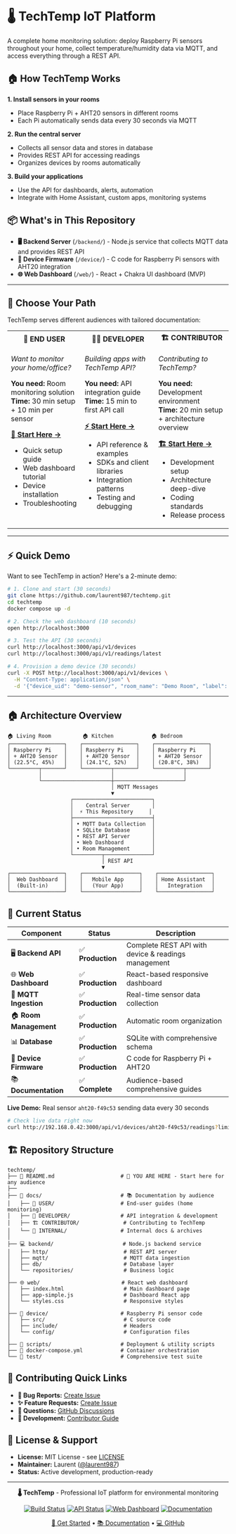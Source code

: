 # 🌡️ TechTemp IoT Platform

A complete home monitoring solution: deploy Raspberry Pi sensors throughout your home, collect temperature/humidity data via MQTT, and access everything through a REST API.

## 🏠 How TechTemp Works

**1. Install sensors in your rooms**
- Place Raspberry Pi + AHT20 sensors in different rooms
- Each Pi automatically sends data every 30 seconds via MQTT

**2. Run the central server** 
- Collects all sensor data and stores in database
- Provides REST API for accessing readings
- Organizes devices by rooms automatically

**3. Build your applications**
- Use the API for dashboards, alerts, automation
- Integrate with Home Assistant, custom apps, monitoring systems

## 📦 What's in This Repository

- **🖥️ Backend Server** (`/backend/`) - Node.js service that collects MQTT data and provides REST API
- **📡 Device Firmware** (`/device/`) - C code for Raspberry Pi sensors with AHT20 integration
- **🌐 Web Dashboard** (`/web/`) - React + Chakra UI dashboard (MVP)

---

## 🚪 **Choose Your Path** 

TechTemp serves different audiences with tailored documentation:

<table>
<tr>
<th width="33%" style="text-align: center;">👤 <strong>END USER</strong></th>
<th width="33%" style="text-align: center;">👩‍💻 <strong>DEVELOPER</strong></th>
<th width="33%" style="text-align: center;">🏗️ <strong>CONTRIBUTOR</strong></th>
</tr>
<tr>
<td valign="top">

*Want to monitor your home/office?*

**You need:** Room monitoring solution  
**Time:** 30 min setup + 10 min per sensor

**[📱 Start Here →](docs/USER/README.md)**
- Quick setup guide
- Web dashboard tutorial  
- Device installation
- Troubleshooting

</td>
<td valign="top">

*Building apps with TechTemp API?*

**You need:** API integration guide  
**Time:** 15 min to first API call

**[⚡ Start Here →](docs/DEVELOPER/README.md)**
- API reference & examples
- SDKs and client libraries
- Integration patterns
- Testing and debugging

</td>
<td valign="top">

*Contributing to TechTemp?*

**You need:** Development environment  
**Time:** 20 min setup + architecture overview

**[🏗️ Start Here →](docs/CONTRIBUTOR/README.md)**
- Development setup
- Architecture deep-dive
- Coding standards
- Release process

</td>
</tr>
</table>

---

## ⚡ **Quick Demo** 

Want to see TechTemp in action? Here's a 2-minute demo:

```bash
# 1. Clone and start (30 seconds)
git clone https://github.com/laurent987/techtemp.git
cd techtemp
docker compose up -d

# 2. Check the web dashboard (10 seconds)
open http://localhost:3000

# 3. Test the API (30 seconds)
curl http://localhost:3000/api/v1/devices
curl http://localhost:3000/api/v1/readings/latest

# 4. Provision a demo device (30 seconds)
curl -X POST http://localhost:3000/api/v1/devices \
  -H "Content-Type: application/json" \
  -d '{"device_uid": "demo-sensor", "room_name": "Demo Room", "label": "Demo Sensor"}'
```

---

## 🏠 **Architecture Overview**

```
🏠 Living Room          🏠 Kitchen            🏠 Bedroom
┌─────────────────┐    ┌─────────────────┐    ┌─────────────────┐
│ Raspberry Pi    │    │ Raspberry Pi    │    │ Raspberry Pi    │
│ + AHT20 Sensor  │    │ + AHT20 Sensor  │    │ + AHT20 Sensor  │
│ (22.5°C, 45%)   │    │ (24.1°C, 52%)   │    │ (20.8°C, 38%)   │
└─────────┬───────┘    └─────────┬───────┘    └─────────┬───────┘
          │                      │                      │
          └──────────────────────┼──────────────────────┘
                                 │ MQTT Messages
                                 ▼
                    ┌─────────────────────────┐
                    │    Central Server       │
                    │  ⚡ This Repository     │
                    ├─────────────────────────┤
                    │ • MQTT Data Collection  │
                    │ • SQLite Database       │
                    │ • REST API Server       │
                    │ • Web Dashboard         │
                    │ • Room Management       │
                    └─────────┬───────────────┘
                              │ REST API
                              ▼
┌─────────────────┐    ┌──────────────────┐    ┌─────────────────┐
│  Web Dashboard  │    │   Mobile App     │    │ Home Assistant  │
│  (Built-in)     │    │   (Your App)     │    │   Integration   │
└─────────────────┘    └──────────────────┘    └─────────────────┘
```

## 🎯 **Current Status** 

| Component | Status | Description |
|-----------|--------|-------------|
| 🖥️ **Backend API** | ✅ **Production** | Complete REST API with device & readings management |
| 🌐 **Web Dashboard** | ✅ **Production** | React-based responsive dashboard |
| 📡 **MQTT Ingestion** | ✅ **Production** | Real-time sensor data collection |
| 🏠 **Room Management** | ✅ **Production** | Automatic room organization |
| 📊 **Database** | ✅ **Production** | SQLite with comprehensive schema |
| 🔌 **Device Firmware** | ✅ **Production** | C code for Raspberry Pi + AHT20 |
| 📚 **Documentation** | ✅ **Complete** | Audience-based comprehensive guides |

**Live Demo:** Real sensor `aht20-f49c53` sending data every 30 seconds
```bash
# Check live data right now
curl http://192.168.0.42:3000/api/v1/devices/aht20-f49c53/readings?limit=1
```

## 🏗️ **Repository Structure**

```
techtemp/
├── 📖 README.md                     # 🚪 YOU ARE HERE - Start here for any audience
├── 
├── 🎯 docs/                         # 📚 Documentation by audience
│   ├── 👤 USER/                     # End-user guides (home monitoring)
│   ├── 🔧 DEVELOPER/                # API integration & development  
│   ├── 🏗️ CONTRIBUTOR/              # Contributing to TechTemp
│   └── 📁 INTERNAL/                 # Internal docs & archives
│
├── 💻 backend/                      # Node.js backend service
│   ├── http/                        # REST API server
│   ├── mqtt/                        # MQTT data ingestion  
│   ├── db/                          # Database layer
│   └── repositories/                # Business logic
│
├── 🌐 web/                          # React web dashboard
│   ├── index.html                   # Main dashboard page
│   ├── app-simple.js                # Dashboard React app
│   └── styles.css                   # Responsive styles
│
├── 📡 device/                       # Raspberry Pi sensor code
│   ├── src/                         # C source code
│   ├── include/                     # Headers
│   └── config/                      # Configuration files
│
├── 🚀 scripts/                      # Deployment & utility scripts
├── 🐳 docker-compose.yml            # Container orchestration
└── 🧪 test/                         # Comprehensive test suite
```

## 🤝 **Contributing Quick Links**

- **🐛 Bug Reports:** [Create Issue](https://github.com/laurent987/techtemp/issues/new?template=bug_report.md)
- **✨ Feature Requests:** [Create Issue](https://github.com/laurent987/techtemp/issues/new?template=feature_request.md)  
- **💬 Questions:** [GitHub Discussions](https://github.com/laurent987/techtemp/discussions)
- **🔧 Development:** [Contributor Guide](docs/CONTRIBUTOR/README.md)

## 📄 **License & Support**

- **License:** MIT License - see [LICENSE](LICENSE)
- **Maintainer:** Laurent ([@laurent987](https://github.com/laurent987))
- **Status:** Active development, production-ready

---

<div align="center">

**🌡️ TechTemp** - Professional IoT platform for environmental monitoring

[![Build Status](https://img.shields.io/badge/build-passing-brightgreen)](#) 
[![API Status](https://img.shields.io/badge/API-v1-blue)](#)
[![Web Dashboard](https://img.shields.io/badge/dashboard-online-green)](#)
[![Documentation](https://img.shields.io/badge/docs-comprehensive-yellow)](#)

[🚀 Get Started](#-choose-your-path) • [📚 Documentation](docs/) • [💻 GitHub](https://github.com/laurent987/techtemp)

</div>

